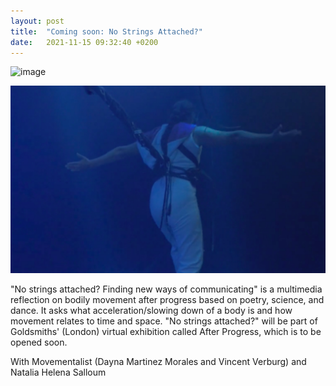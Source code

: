 ```yaml
---
layout: post
title:  "Coming soon: No Strings Attached?"
date:   2021-11-15 09:32:40 +0200
---
```






![image](https://user-images.githubusercontent.com/90840779/144761471-dc298853-3c95-4bc7-9c00-330e502bcbaa.png)





![No Strings Attached](/assets/no-strings-attached.png)

"No strings attached? Finding new ways of communicating" is a multimedia reflection on bodily movement after progress based on poetry, science, and dance. It asks what acceleration/slowing down of a body is and how movement relates to time and space. "No strings attached?" will be part of Goldsmiths' (London) virtual exhibition called After Progress, which is to be opened soon.

With Movementalist (Dayna Martinez Morales and Vincent Verburg) and Natalia Helena Salloum
